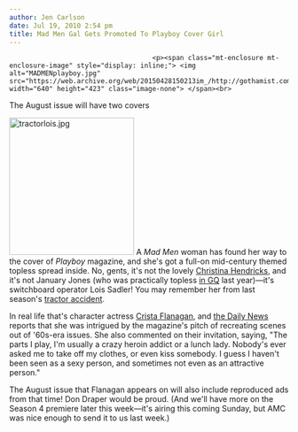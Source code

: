 ```yaml
---
author: Jen Carlson
date: Jul 19, 2010 2:54 pm
title: Mad Men Gal Gets Promoted To Playboy Cover Girl
---
```


	
										<p><span class="mt-enclosure mt-enclosure-image" style="display: inline;"> <img alt="MADMENplayboy.jpg" src="https://web.archive.org/web/20150428150213im_/http://gothamist.com/attachments/arts_jen/MADMENplayboy.jpg" width="640" height="423" class="image-none"> </span><br>
<span class="photo_caption">The August issue will have two covers</span></p>

<p><span class="mt-enclosure mt-enclosure-image" style="display: inline;"> <img alt="tractorlois.jpg" src="https://web.archive.org/web/20150428150213im_/http://gothamist.com/attachments/arts_jen/tractorlois.jpg" width="225" height="248" class="image-right"> </span>A <em>Mad Men</em> woman has found her way to the cover of <em>Playboy</em> magazine, and she&apos;s got a full-on mid-century themed topless spread inside. No, gents, it&apos;s not the lovely <a href="https://web.archive.org/web/20150428150213/http://gothamist.com/tags/christinahendricks">Christina Hendricks</a>, and it&apos;s not January Jones (who was practically topless <a href="https://web.archive.org/web/20150428150213/http://gothamist.com/2009/10/16/were_betty_drapers_breasts_photosho.php">in GQ</a> last year)&#x2014;it&apos;s switchboard operator Lois Sadler! You may remember her from last season&apos;s <a href="https://web.archive.org/web/20150428150213/http://www.pastemagazine.com/articles/2009/09/an-endlessly-looping-clip-of-mad-mens-lawnmower-sc.html">tractor accident</a>.</p>

<p>In real life that&apos;s character actress <a href="https://web.archive.org/web/20150428150213/http://www.imdb.com/name/nm1556400/">Crista Flanagan</a>, and <a href="https://web.archive.org/web/20150428150213/http://www.nydailynews.com/entertainment/tv/2010/07/15/2010-07-15_actress_strip_down_memory_lane.html">the Daily News</a> reports that she was intrigued by the magazine&apos;s pitch of recreating scenes out of &apos;60s-era issues. She also commented on their invitation, saying, &quot;The parts I play, I&apos;m usually a crazy heroin addict or a lunch lady. Nobody&apos;s ever asked me to take off my clothes, or even kiss somebody. I guess I haven&apos;t been seen as a sexy person, and sometimes not even as an attractive person.&quot;</p>

<p>The August issue that Flanagan appears on will also include reproduced ads from that time! Don Draper would be proud. (And we&apos;ll have more on the Season 4 premiere later this week&#x2014;it&apos;s airing this coming Sunday, but AMC was nice enough to send it to us last week.)</p>					
										
									
				